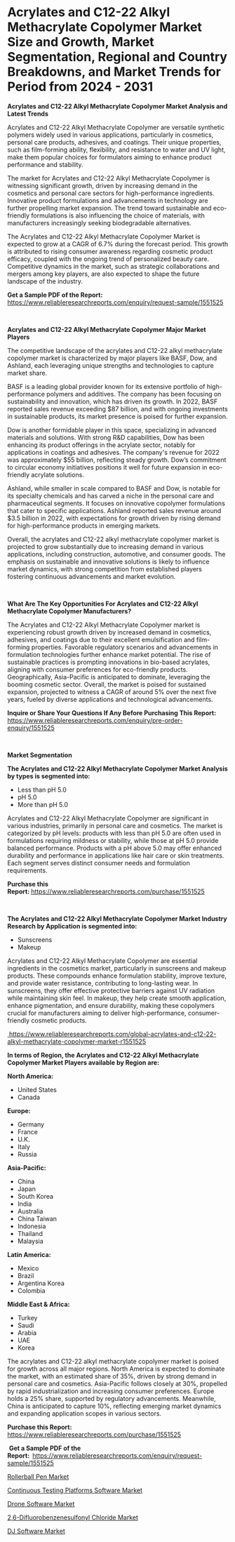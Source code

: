 <p><h1>Acrylates and ​C12-22 Alkyl Methacrylate Copolymer Market Size and Growth, Market Segmentation, Regional and Country Breakdowns, and Market Trends for Period from 2024 -  2031</h1></p><p><strong>Acrylates and ​C12-22 Alkyl Methacrylate Copolymer Market Analysis and Latest Trends</strong></p>
<p><p>Acrylates and C12-22 Alkyl Methacrylate Copolymer are versatile synthetic polymers widely used in various applications, particularly in cosmetics, personal care products, adhesives, and coatings. Their unique properties, such as film-forming ability, flexibility, and resistance to water and UV light, make them popular choices for formulators aiming to enhance product performance and stability.</p><p>The market for Acrylates and C12-22 Alkyl Methacrylate Copolymer is witnessing significant growth, driven by increasing demand in the cosmetics and personal care sectors for high-performance ingredients. Innovative product formulations and advancements in technology are further propelling market expansion. The trend toward sustainable and eco-friendly formulations is also influencing the choice of materials, with manufacturers increasingly seeking biodegradable alternatives.</p><p>The Acrylates and C12-22 Alkyl Methacrylate Copolymer Market is expected to grow at a CAGR of 6.7% during the forecast period. This growth is attributed to rising consumer awareness regarding cosmetic product efficacy, coupled with the ongoing trend of personalized beauty care. Competitive dynamics in the market, such as strategic collaborations and mergers among key players, are also expected to shape the future landscape of the industry.</p></p>
<p><strong>Get a Sample PDF of the Report:&nbsp;</strong> <a href="https://www.reliableresearchreports.com/enquiry/request-sample/1551525">https://www.reliableresearchreports.com/enquiry/request-sample/1551525</a></p>
<p>&nbsp;</p>
<p><strong>Acrylates and ​C12-22 Alkyl Methacrylate Copolymer Major Market Players</strong></p>
<p><p>The competitive landscape of the acrylates and C12-22 alkyl methacrylate copolymer market is characterized by major players like BASF, Dow, and Ashland, each leveraging unique strengths and technologies to capture market share.</p><p>BASF is a leading global provider known for its extensive portfolio of high-performance polymers and additives. The company has been focusing on sustainability and innovation, which has driven its growth. In 2022, BASF reported sales revenue exceeding $87 billion, and with ongoing investments in sustainable products, its market presence is poised for further expansion.</p><p>Dow is another formidable player in this space, specializing in advanced materials and solutions. With strong R&D capabilities, Dow has been enhancing its product offerings in the acrylate sector, notably for applications in coatings and adhesives. The company's revenue for 2022 was approximately $55 billion, reflecting steady growth. Dow’s commitment to circular economy initiatives positions it well for future expansion in eco-friendly acrylate solutions.</p><p>Ashland, while smaller in scale compared to BASF and Dow, is notable for its specialty chemicals and has carved a niche in the personal care and pharmaceutical segments. It focuses on innovative copolymer formulations that cater to specific applications. Ashland reported sales revenue around $3.5 billion in 2022, with expectations for growth driven by rising demand for high-performance products in emerging markets.</p><p>Overall, the acrylates and C12-22 alkyl methacrylate copolymer market is projected to grow substantially due to increasing demand in various applications, including construction, automotive, and consumer goods. The emphasis on sustainable and innovative solutions is likely to influence market dynamics, with strong competition from established players fostering continuous advancements and market evolution.</p></p>
<p>&nbsp;</p>
<p><strong>What Are The Key Opportunities For Acrylates and ​C12-22 Alkyl Methacrylate Copolymer Manufacturers?</strong></p>
<p><p>The Acrylates and C12-22 Alkyl Methacrylate Copolymer market is experiencing robust growth driven by increased demand in cosmetics, adhesives, and coatings due to their excellent emulsification and film-forming properties. Favorable regulatory scenarios and advancements in formulation technologies further enhance market potential. The rise of sustainable practices is prompting innovations in bio-based acrylates, aligning with consumer preferences for eco-friendly products. Geographically, Asia-Pacific is anticipated to dominate, leveraging the booming cosmetic sector. Overall, the market is poised for sustained expansion, projected to witness a CAGR of around 5% over the next five years, fueled by diverse applications and technological advancements.</p></p>
<p><strong>Inquire or Share Your Questions If Any Before Purchasing This Report:</strong> <a href="https://www.reliableresearchreports.com/enquiry/pre-order-enquiry/1551525">https://www.reliableresearchreports.com/enquiry/pre-order-enquiry/1551525</a></p>
<p>&nbsp;</p>
<p><strong>Market Segmentation</strong></p>
<p><strong>The Acrylates and ​C12-22 Alkyl Methacrylate Copolymer Market Analysis by types is segmented into:</strong></p>
<p><ul><li>Less than pH 5.0</li><li>pH 5.0</li><li>More than pH 5.0</li></ul></p>
<p><p>Acrylates and C12-22 Alkyl Methacrylate Copolymer are significant in various industries, primarily in personal care and cosmetics. The market is categorized by pH levels: products with less than pH 5.0 are often used in formulations requiring mildness or stability, while those at pH 5.0 provide balanced performance. Products with a pH above 5.0 may offer enhanced durability and performance in applications like hair care or skin treatments. Each segment serves distinct consumer needs and formulation requirements.</p></p>
<p><strong>Purchase this Report:&nbsp;</strong><a href="https://www.reliableresearchreports.com/purchase/1551525">https://www.reliableresearchreports.com/purchase/1551525</a></p>
<p>&nbsp;</p>
<p><strong>The Acrylates and ​C12-22 Alkyl Methacrylate Copolymer Market Industry Research by Application is segmented into:</strong></p>
<p><ul><li>Sunscreens</li><li>Makeup</li></ul></p>
<p><p>Acrylates and C12-22 Alkyl Methacrylate Copolymer are essential ingredients in the cosmetics market, particularly in sunscreens and makeup products. These compounds enhance formulation stability, improve texture, and provide water resistance, contributing to long-lasting wear. In sunscreens, they offer effective protective barriers against UV radiation while maintaining skin feel. In makeup, they help create smooth application, enhance pigmentation, and ensure durability, making these copolymers crucial for manufacturers aiming to deliver high-performance, consumer-friendly cosmetic products.</p></p>
<p><a href="https://www.reliableresearchreports.com/global-acrylates-and-c12-22-alkyl-methacrylate-copolymer-market-r1551525">&nbsp;https://www.reliableresearchreports.com/global-acrylates-and-c12-22-alkyl-methacrylate-copolymer-market-r1551525</a></p>
<p><strong>In terms of Region, the Acrylates and ​C12-22 Alkyl Methacrylate Copolymer Market Players available by Region are:</strong></p>
<p>
    <p> <strong> North America: </strong>
        <ul>
            <li>United States</li>
            <li>Canada</li>
        </ul>
        </p> 
    <p> <strong> Europe: </strong>
        <ul>
            <li>Germany</li>
            <li>France</li>
            <li>U.K.</li>
            <li>Italy</li>
            <li>Russia</li>
        </ul>
        </p> 
    <p> <strong> Asia-Pacific: </strong>
        <ul>
            <li>China</li>
            <li>Japan</li>
            <li>South Korea</li>
            <li>India</li>
            <li>Australia</li>
            <li>China Taiwan</li>
            <li>Indonesia</li>
            <li>Thailand</li>
            <li>Malaysia</li>
        </ul>
        </p> 
    <p> <strong> Latin America: </strong>
        <ul>
            <li>Mexico</li>
            <li>Brazil</li>
            <li>Argentina Korea</li>
            <li>Colombia</li>
        </ul>
        </p> 
    <p> <strong> Middle East & Africa: </strong>
        <ul>
            <li>Turkey</li>
            <li>Saudi</li>
            <li>Arabia</li>
            <li>UAE</li>
            <li>Korea</li>
        </ul>
    </p>
    </p>
<p><p>The acrylates and C12-22 alkyl methacrylate copolymer market is poised for growth across all major regions. North America is expected to dominate the market, with an estimated share of 35%, driven by strong demand in personal care and cosmetics. Asia-Pacific follows closely at 30%, propelled by rapid industrialization and increasing consumer preferences. Europe holds a 25% share, supported by regulatory advancements. Meanwhile, China is anticipated to capture 10%, reflecting emerging market dynamics and expanding application scopes in various sectors.</p></p>
<p><strong>Purchase this Report: </strong><a href="https://www.reliableresearchreports.com/purchase/1551525">https://www.reliableresearchreports.com/purchase/1551525</a></p>
<p>&nbsp;<strong>Get a Sample PDF of the Report:&nbsp;&nbsp;</strong><a href="https://www.reliableresearchreports.com/enquiry/request-sample/1551525">https://www.reliableresearchreports.com/enquiry/request-sample/1551525</a></p>
<p><strong></strong></p>
<p><p><a href="https://issuu.com/reportprime-2/docs/rollerball-pen-market-size-2030.ppt_c78a07e6aac158">Rollerball Pen Market</a></p><p><a href="https://medium.com/@ashrafkhan865/continuous-testing-platforms-software-market-size-is-growing-at-cagr-of-5-3-917276643d5c">Continuous Testing Platforms Software Market</a></p><p><a href="https://www.linkedin.com/pulse/drone-software-market-evolution-global-trends-regional-dynamics-n0ele">Drone Software Market</a></p><p><a href="https://github.com/JakirUddin511/Market-Research-Report-List-1/blob/main/26-difluorobenzenesulfonyl-chloride-market.md">2,6-Difluorobenzenesulfonyl Chloride Market</a></p><p><a href="https://www.linkedin.com/pulse/dj-software-market-trends-growth-outlook-2024-2031-byresearch-lzhje">DJ Software Market</a></p></p>